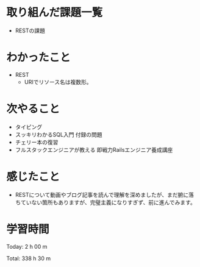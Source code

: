 # 取り組んだ課題一覧
- RESTの課題

# わかったこと
- REST
    - URIでリソース名は複数形。

# 次やること
- タイピング
- スッキリわかるSQL入門 付録の問題
- チェリー本の復習
- フルスタックエンジニアが教える 即戦力Railsエンジニア養成講座

# 感じたこと
- RESTについて動画やブログ記事を読んで理解を深めましたが、まだ腑に落ちていない箇所もありますが、完璧主義になりすぎず、前に進んでみます。

# 学習時間
Today: 2 h 00 m

Total: 338 h 30 m




















































